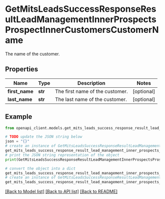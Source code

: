 # GetMitsLeadsSuccessResponseResultLeadManagementInnerProspectsProspectInnerCustomersCustomerName

The name of the customer.

## Properties

Name | Type | Description | Notes
------------ | ------------- | ------------- | -------------
**first_name** | **str** | The first name of the customer. | [optional] 
**last_name** | **str** | The last name of the customer. | [optional] 

## Example

```python
from openapi_client.models.get_mits_leads_success_response_result_lead_management_inner_prospects_prospect_inner_customers_customer_name import GetMitsLeadsSuccessResponseResultLeadManagementInnerProspectsProspectInnerCustomersCustomerName

# TODO update the JSON string below
json = "{}"
# create an instance of GetMitsLeadsSuccessResponseResultLeadManagementInnerProspectsProspectInnerCustomersCustomerName from a JSON string
get_mits_leads_success_response_result_lead_management_inner_prospects_prospect_inner_customers_customer_name_instance = GetMitsLeadsSuccessResponseResultLeadManagementInnerProspectsProspectInnerCustomersCustomerName.from_json(json)
# print the JSON string representation of the object
print(GetMitsLeadsSuccessResponseResultLeadManagementInnerProspectsProspectInnerCustomersCustomerName.to_json())

# convert the object into a dict
get_mits_leads_success_response_result_lead_management_inner_prospects_prospect_inner_customers_customer_name_dict = get_mits_leads_success_response_result_lead_management_inner_prospects_prospect_inner_customers_customer_name_instance.to_dict()
# create an instance of GetMitsLeadsSuccessResponseResultLeadManagementInnerProspectsProspectInnerCustomersCustomerName from a dict
get_mits_leads_success_response_result_lead_management_inner_prospects_prospect_inner_customers_customer_name_from_dict = GetMitsLeadsSuccessResponseResultLeadManagementInnerProspectsProspectInnerCustomersCustomerName.from_dict(get_mits_leads_success_response_result_lead_management_inner_prospects_prospect_inner_customers_customer_name_dict)
```
[[Back to Model list]](../README.md#documentation-for-models) [[Back to API list]](../README.md#documentation-for-api-endpoints) [[Back to README]](../README.md)


